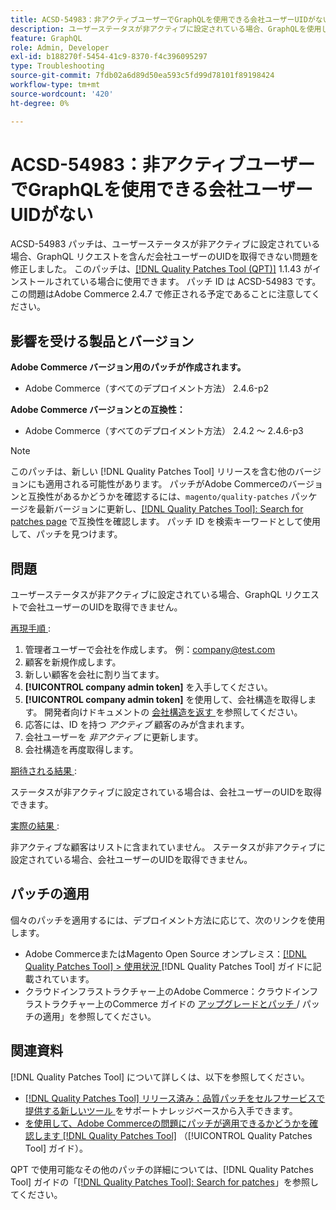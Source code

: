 ```yaml
---
title: ACSD-54983：非アクティブユーザーでGraphQLを使用できる会社ユーザーUIDがない
description: ユーザーステータスが非アクティブに設定されている場合、GraphQLを使用して会社のユーザーUID リクエストを取得できないAdobe Commerceの問題を修正するために ACSD-54983 パッチを適用します。
feature: GraphQL
role: Admin, Developer
exl-id: b188270f-5454-41c9-8370-f4c396095297
type: Troubleshooting
source-git-commit: 7fdb02a6d89d50ea593c5fd99d78101f89198424
workflow-type: tm+mt
source-wordcount: '420'
ht-degree: 0%

---
```


# ACSD-54983：非アクティブユーザーでGraphQLを使用できる会社ユーザーUIDがない

ACSD-54983 パッチは、ユーザーステータスが非アクティブに設定されている場合、GraphQL リクエストを含んだ会社ユーザーのUIDを取得できない問題を修正しました。 このパッチは、[[!DNL Quality Patches Tool (QPT)]](https://experienceleague.adobe.com/en/docs/commerce-operations/tools/quality-patches-tool/quality-patches-tool-to-self-serve-quality-patches) 1.1.43 がインストールされている場合に使用できます。 パッチ ID は ACSD-54983 です。 この問題はAdobe Commerce 2.4.7 で修正される予定であることに注意してください。

## 影響を受ける製品とバージョン

**Adobe Commerce バージョン用のパッチが作成されます。**

* Adobe Commerce（すべてのデプロイメント方法） 2.4.6-p2

**Adobe Commerce バージョンとの互換性：**

* Adobe Commerce（すべてのデプロイメント方法） 2.4.2 ～ 2.4.6-p3

>[!NOTE]
>
>このパッチは、新しい [!DNL Quality Patches Tool] リリースを含む他のバージョンにも適用される可能性があります。 パッチがAdobe Commerceのバージョンと互換性があるかどうかを確認するには、`magento/quality-patches` パッケージを最新バージョンに更新し、[[!DNL Quality Patches Tool]: Search for patches page](https://experienceleague.adobe.com/tools/commerce-quality-patches/index.html) で互換性を確認します。 パッチ ID を検索キーワードとして使用して、パッチを見つけます。

## 問題

ユーザーステータスが非アクティブに設定されている場合、GraphQL リクエストで会社ユーザーのUIDを取得できません。

<u> 再現手順 </u>:

1. 管理者ユーザーで会社を作成します。 例：company@test.com
1. 顧客を新規作成します。
1. 新しい顧客を会社に割り当てます。
1. **[!UICONTROL company admin token]** を入手してください。
1. **[!UICONTROL company admin token]** を使用して、会社構造を取得します。 開発者向けドキュメントの [ 会社構造を返す ](https://developer.adobe.com/commerce/webapi/graphql/schema/b2b/company/queries/company/#return-the-company-structure) を参照してください。
1. 応答には、ID を持つ *アクティブ* 顧客のみが含まれます。
1. 会社ユーザーを *非アクティブ* に更新します。
1. 会社構造を再度取得します。

<u> 期待される結果 </u>:

ステータスが非アクティブに設定されている場合は、会社ユーザーのUIDを取得できます。

<u> 実際の結果 </u>:

非アクティブな顧客はリストに含まれていません。 ステータスが非アクティブに設定されている場合、会社ユーザーのUIDを取得できません。

## パッチの適用

個々のパッチを適用するには、デプロイメント方法に応じて、次のリンクを使用します。

* Adobe CommerceまたはMagento Open Source オンプレミス：[[!DNL Quality Patches Tool] > 使用状況 ](/help/tools/quality-patches-tool/usage.md) [!DNL Quality Patches Tool] ガイドに記載されています。
* クラウドインフラストラクチャー上のAdobe Commerce：クラウドインフラストラクチャー上のCommerce ガイドの [ アップグレードとパッチ ](https://experienceleague.adobe.com/docs/commerce-cloud-service/user-guide/develop/upgrade/apply-patches.html)/ パッチの適用」を参照してください。

## 関連資料

[!DNL Quality Patches Tool] について詳しくは、以下を参照してください。

* [[!DNL Quality Patches Tool]  リリース済み：品質パッチをセルフサービスで提供する新しいツール ](https://experienceleague.adobe.com/en/docs/commerce-operations/tools/quality-patches-tool/quality-patches-tool-to-self-serve-quality-patches) をサポートナレッジベースから入手できます。
* [ を使用して、Adobe Commerceの問題にパッチが適用できるかどうかを確認します  [!DNL Quality Patches Tool]](/help/tools/quality-patches-tool/patches-available-in-qpt/check-patch-for-magento-issue-with-magento-quality-patches.md) （[!UICONTROL Quality Patches Tool] ガイド）。


QPT で使用可能なその他のパッチの詳細については、[!DNL Quality Patches Tool] ガイドの「[[!DNL Quality Patches Tool]: Search for patches](https://experienceleague.adobe.com/tools/commerce-quality-patches/index.html)」を参照してください。
